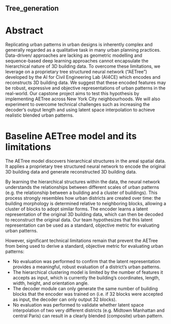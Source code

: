 ## Tree_generation

# Abstract
Replicating urban patterns in urban designs is inherently complex and generally regarded as a qualitative task in many urban planning practices. Data-driven/ approaches are lacking as geometric modelling and sequence-based deep learning approaches cannot encapsulate the hierarchical nature of 3D building data. To overcome these limitations, we leverage on a proprietary tree structured neural network (“AETree”) developed by the AI for Civil Engineering Lab (AI4CE) which encodes and  reconstructs 3D building data. We suggest that these encoded features may be robust, expressive and objective representations of urban patterns in the real-world. Our capstone project aims to test this hypothesis by implementing AETree across New York City neighbourhoods. We will also experiment to overcome technical challenges such as increasing the decoder’s output length and using latent space interpolation to achieve realistic blended urban patterns.
# Baseline AETree model and its limitations
The AETree model discovers hierarchical structures in the areal spatial data. It applies a proprietary tree structured neural network to encode the original 3D building data and generate reconstructed 3D building data.

By learning the hierarchical structures within the data, the neural network understands the relationships between different scales of urban patterns (e.g. the relationship between a building and a cluster of buildings). This process strongly resembles how urban districts are created over time: the building morphology is determined relative to neighboring blocks, allowing a cluster of blocks to adopt similar forms. The encoder learns a latent representation of the original 3D building data, which can then be decoded to reconstruct the original data. Our team hypothesizes that this latent representation can be used as a standard, objective metric for evaluating urban patterns.

However, significant technical limitations remain that prevent the AETree from being used to derive a standard, objective metric for evaluating urban patterns:

- No evaluation was performed to confirm that the latent representation provides a meaningful, robust evaluation of a district’s urban patterns.
- The hierarchical clustering model is limited by the number of features it accepts as input, which is currently the building’s coordinates, length, width, height, and orientation angle. 
- The decoder module can only generate the same number of building blocks that the encoder was trained on (i.e. if 32 blocks were accepted as input, the decoder can only output 32 blocks).
- No evaluation was performed to validate whether latent space interpolation of two very different districts (e.g. Midtown Manhattan and central Paris) can result in a clearly blended (composite) urban pattern. 
